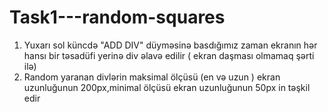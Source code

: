 # Task1---random-squares
1. Yuxarı sol küncdə "ADD DIV" düyməsinə basdığımız zaman ekranın hər hansı bir təsadüfi yerinə div əlavə edilir ( ekran daşması olmamaq şərti ilə)
2. Random yaranan divlərin maksimal ölçüsü (en və uzun ) ekran uzunluğunun 200px,minimal ölçüsü ekran uzunluğunun 50px in təşkil edir
